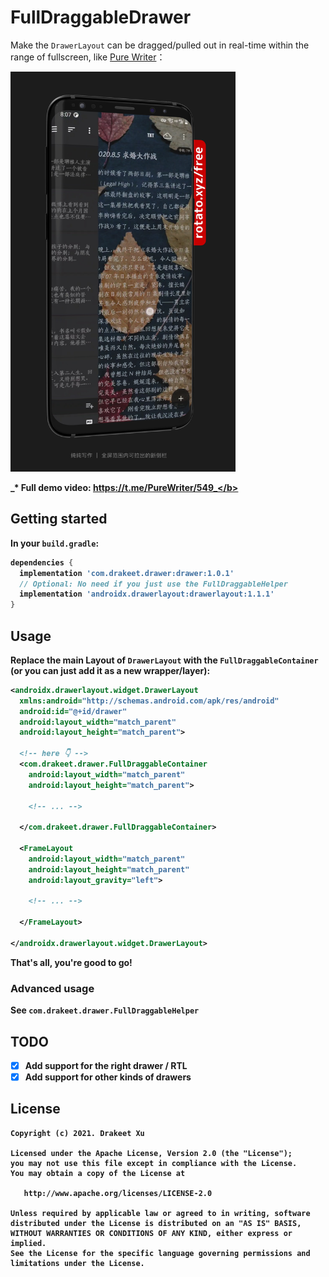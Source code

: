 # FullDraggableDrawer

Make the `DrawerLayout` can be dragged/pulled out in real-time within the range of fullscreen, like [Pure Writer](https://play.google.com/store/apps/details?id=com.drakeet.purewriter)：

<img src="snapshot.jpg" width=360></img>

<b>_* Full demo video: https://t.me/PureWriter/549_</b>

## Getting started

In your `build.gradle`:

```groovy
dependencies {
  implementation 'com.drakeet.drawer:drawer:1.0.1'
  // Optional: No need if you just use the FullDraggableHelper
  implementation 'androidx.drawerlayout:drawerlayout:1.1.1'
}
```

## Usage

Replace the main Layout of `DrawerLayout` with the `FullDraggableContainer` (or you can just add it as a new wrapper/layer):

```xml
<androidx.drawerlayout.widget.DrawerLayout
  xmlns:android="http://schemas.android.com/apk/res/android"
  android:id="@+id/drawer"
  android:layout_width="match_parent"
  android:layout_height="match_parent">

  <!-- here 👇 -->
  <com.drakeet.drawer.FullDraggableContainer
    android:layout_width="match_parent"
    android:layout_height="match_parent">

    <!-- ... -->

  </com.drakeet.drawer.FullDraggableContainer>

  <FrameLayout
    android:layout_width="match_parent"
    android:layout_height="match_parent"
    android:layout_gravity="left">

    <!-- ... -->

  </FrameLayout>

</androidx.drawerlayout.widget.DrawerLayout>
```

**That's all, you're good to go!**

### Advanced usage

See `com.drakeet.drawer.FullDraggableHelper`

## TODO

- [x] Add support for the right drawer / RTL
- [x] Add support for other kinds of drawers

License
-------

    Copyright (c) 2021. Drakeet Xu

    Licensed under the Apache License, Version 2.0 (the "License");
    you may not use this file except in compliance with the License.
    You may obtain a copy of the License at

       http://www.apache.org/licenses/LICENSE-2.0

    Unless required by applicable law or agreed to in writing, software
    distributed under the License is distributed on an "AS IS" BASIS,
    WITHOUT WARRANTIES OR CONDITIONS OF ANY KIND, either express or implied.
    See the License for the specific language governing permissions and
    limitations under the License.
